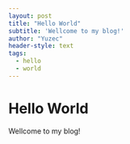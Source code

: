 ```yaml
---
layout: post
title: "Hello World"
subtitle: 'Wellcome to my blog!'
author: "Yuzec"
header-style: text
tags:
  - hello
  - world
---
```


# Hello World

Wellcome to my blog!